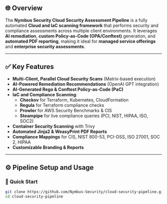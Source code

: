 ## 🌐 Overview

The **Nymbus Security Cloud Security Assessment Pipeline** is a fully automated **Cloud and IaC scanning framework** that performs security and compliance assessments across multiple client environments. It leverages **AI remediation**, **custom Policy-as-Code (OPA/Conftest)** generation, and **automated PDF reporting**, making it ideal for **managed service offerings** and **enterprise security assessments**.

---

## ✅ **Key Features**

- **Multi-Client, Parallel Cloud Security Scans** (Matrix-based execution)
- **AI-Powered Remediation Recommendations** (OpenAI GPT integration)
- **AI-Generated Rego & Conftest Policy-as-Code (PaC)**
- **IaC and Compliance Scanning**:
  - **Checkov** for Terraform, Kubernetes, CloudFormation
  - **Regula** for Terraform compliance checks
  - **Prowler** for AWS Security Benchmarks & CIS
  - **Steampipe** for live compliance queries (PCI, NIST, HIPAA, ISO, SOC2)
- **Container Security Scanning** with Trivy
- **Automated Jinja2 & WeasyPrint PDF Reports**
- **Compliance Mappings** for CIS, NIST 800-53, PCI-DSS, ISO 27001, SOC 2, HIPAA
- **Customizable Branding & Reports**

---

## ⚙️ **Pipeline Setup and Usage**

### 🚀 Quick Start

```bash
git clone https://github.com/Nymbus-Security/cloud-security-pipeline.git
cd cloud-security-pipeline
